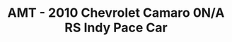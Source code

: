 ---
layout: product
title: "AMT - 2010 Chevrolet Camaro 0N/A RS Indy Pace Car"
price: "TBA" 
desc: "N/A"
img_path: "/assets/img/AMT893.jpg"
brand: "N/A"
available: false
special_offer: false
new: false
soon: false
cat: "010000"
subcat: "013800"
subsubcat: "0N/A"
sifra: "AMT893"
popular: false
---